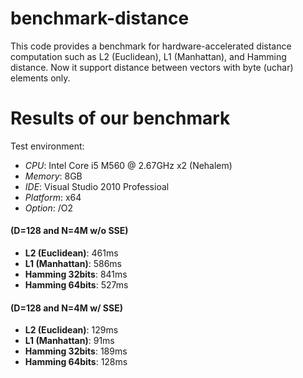 benchmark-distance
==================

This code provides a benchmark for hardware-accelerated distance computation such as L2 (Euclidean), L1 (Manhattan), and Hamming distance. Now it support distance between vectors with byte (uchar) elements only.

Results of our benchmark
==================

Test environment:
* *CPU*: Intel Core i5 M560 @ 2.67GHz x2 (Nehalem)
* *Memory*: 8GB
* *IDE*: Visual Studio 2010 Professioal
* *Platform*: x64 
* *Option*: /O2

#### (D=128 and N=4M w/o SSE)
* **L2 (Euclidean)**: 461ms
* **L1 (Manhattan)**: 586ms
* **Hamming 32bits**: 841ms
* **Hamming 64bits**: 527ms

#### (D=128 and N=4M w/ SSE)
* **L2 (Euclidean)**: 129ms
* **L1 (Manhattan)**:  91ms
* **Hamming 32bits**: 189ms
* **Hamming 64bits**: 128ms

